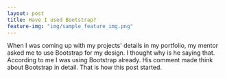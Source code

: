 ```yaml
---
layout: post
title: Have I used Bootstrap?
feature-img: "img/sample_feature_img.png"
---
```

When I was coming up with my projects' details in my portfolio, my mentor asked me to use Bootstrap for my design. I thought why is he saying that. According to me I was using Bootstrap already. His comment made think about Bootstrap in detail. That is how this post started.
